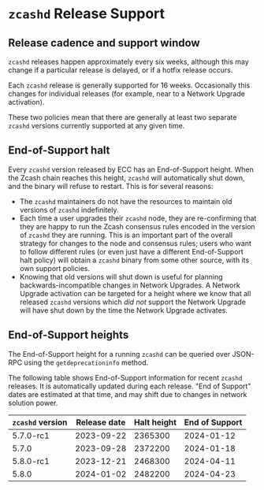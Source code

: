 # `zcashd` Release Support

## Release cadence and support window

`zcashd` releases happen approximately every six weeks, although this may change if a
particular release is delayed, or if a hotfix release occurs.

Each `zcashd` release is generally supported for 16 weeks. Occasionally this changes for
individual releases (for example, near to a Network Upgrade activation).

These two policies mean that there are generally at least two separate `zcashd` versions
currently supported at any given time.

## End-of-Support halt

Every `zcashd` version released by ECC has an End-of-Support height. When the Zcash chain
reaches this height, `zcashd` will automatically shut down, and the binary will refuse to
restart. This is for several reasons:

- The `zcashd` maintainers do not have the resources to maintain old versions of `zcashd`
  indefinitely.
- Each time a user upgrades their `zcashd` node, they are re-confirming that they are
  happy to run the Zcash consensus rules encoded in the version of `zcashd` they are
  running. This is an important part of the overall strategy for changes to the node and
  consensus rules; users who want to follow different rules (or even just have a different
  End-of-Support halt policy) will obtain a `zcashd` binary from some other source, with
  its own support policies.
- Knowing that old versions will shut down is useful for planning backwards-incompatible
  changes in Network Upgrades. A Network Upgrade activation can be targeted for a height
  where we know that all released `zcashd` versions which _did not_ support the Network
  Upgrade will have shut down by the time the Network Upgrade activates.

## End-of-Support heights

The End-of-Support height for a running `zcashd` can be queried over JSON-RPC using the
`getdeprecationinfo` method.

The following table shows End-of-Support information for recent `zcashd` releases. It is
automatically updated during each release. "End of Support" dates are estimated at that
time, and may shift due to changes in network solution power.

<!-- RELEASE_SCRIPT_START_MARKER - If you make changes here, check make-release.py -->
| `zcashd` version | Release date | Halt height | End of Support |
| ---------------- | ------------ | ----------- | -------------- |
| 5.7.0-rc1 | 2023-09-22 | 2365300 | 2024-01-12 |
| 5.7.0 | 2023-09-28 | 2372200 | 2024-01-18 |
| 5.8.0-rc1 | 2023-12-21 | 2468300 | 2024-04-11 |
| 5.8.0 | 2024-01-02 | 2482200 | 2024-04-23 |
<!-- RELEASE_SCRIPT_END_MARKER -->
